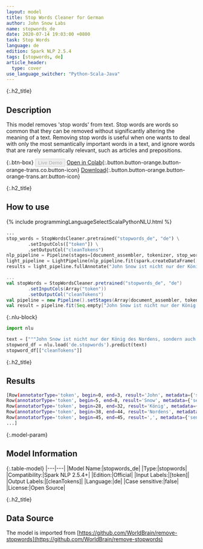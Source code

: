 ```yaml
---
layout: model
title: Stop Words Cleaner for German
author: John Snow Labs
name: stopwords_de
date: 2020-07-14 19:03:00 +0800
task: Stop Words
language: de
edition: Spark NLP 2.5.4
tags: [stopwords, de]
article_header:
  type: cover
use_language_switcher: "Python-Scala-Java"
---
```


{:.h2_title}
## Description
This model removes 'stop words' from text. Stop words are words so common that they can be removed without significantly altering the meaning of a text. Removing stop words is useful when one wants to deal with only the most semantically important words in a text, and ignore words that are rarely semantically relevant, such as articles and prepositions.

{:.btn-box}
<button class="button button-orange" disabled>Live Demo</button>
[Open in Colab](https://colab.research.google.com/github/JohnSnowLabs/spark-nlp-workshop/blob/b2eb08610dd49d5b15077cc499a94b4ec1e8b861/jupyter/annotation/english/stop-words/StopWordsCleaner.ipynb){:.button.button-orange.button-orange-trans.co.button-icon}
[Download](https://s3.amazonaws.com/auxdata.johnsnowlabs.com/public/models/stopwords_de_de_2.5.4_2.4_1594742442247.zip){:.button.button-orange.button-orange-trans.arr.button-icon}

{:.h2_title}
## How to use

<div class="tabs-box" markdown="1">

{% include programmingLanguageSelectScalaPythonNLU.html %}

```python
...
stop_words = StopWordsCleaner.pretrained("stopwords_de", "de") \
        .setInputCols(["token"]) \
        .setOutputCol("cleanTokens")
nlp_pipeline = Pipeline(stages=[document_assembler, tokenizer, stop_words])
light_pipeline = LightPipeline(nlp_pipeline.fit(spark.createDataFrame([['']]).toDF("text")))
results = light_pipeline.fullAnnotate("John Snow ist nicht nur der König des Nordens, sondern auch ein englischer Arzt und führend in der Entwicklung von Anästhesie und medizinischer Hygiene.")
```

```scala
...
val stopWords = StopWordsCleaner.pretrained("stopwords_de", "de")
        .setInputCols(Array("token"))
        .setOutputCol("cleanTokens")
val pipeline = new Pipeline().setStages(Array(document_assembler, tokenizer, stopWords))
val result = pipeline.fit(Seq.empty["John Snow ist nicht nur der König des Nordens, sondern auch ein englischer Arzt und führend in der Entwicklung von Anästhesie und medizinischer Hygiene."].toDS.toDF("text")).transform(data)
```

{:.nlu-block}
```python
import nlu

text = ["""John Snow ist nicht nur der König des Nordens, sondern auch ein englischer Arzt und führend in der Entwicklung von Anästhesie und medizinischer Hygiene."""]
stopword_df = nlu.load('de.stopwords').predict(text)
stopword_df[["cleanTokens"]]
```

</div>

{:.h2_title}
## Results

```bash
[Row(annotatorType='token', begin=0, end=3, result='John', metadata={'sentence': '0'}),
Row(annotatorType='token', begin=5, end=8, result='Snow', metadata={'sentence': '0'}),
Row(annotatorType='token', begin=28, end=32, result='König', metadata={'sentence': '0'}),
Row(annotatorType='token', begin=38, end=44, result='Nordens', metadata={'sentence': '0'}),
Row(annotatorType='token', begin=45, end=45, result=',', metadata={'sentence': '0'}),
...]
```

{:.model-param}
## Model Information

{:.table-model}
|---|---|
|Model Name:|stopwords_de|
|Type:|stopwords|
|Compatibility:|Spark NLP 2.5.4+|
|Edition:|Official|
|Input Labels:|[token]|
|Output Labels:|[cleanTokens]|
|Language:|de|
|Case sensitive:|false|
|License:|Open Source|

{:.h2_title}
## Data Source
The model is imported from [https://github.com/WorldBrain/remove-stopwords](https://github.com/WorldBrain/remove-stopwords)